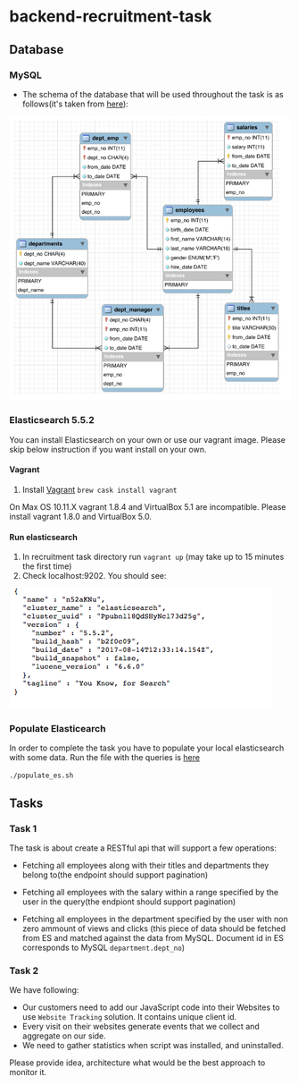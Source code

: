 # backend-recruitment-task

## Database

### MySQL
- The schema of the database that will be used throughout the task is as follows(it's taken from [here](https://dev.mysql.com/doc/employee/en/sakila-structure.html)): 

![alt text](https://github.com/albacross/backend-recruitment-task/raw/master/schema.png)

### Elasticsearch 5.5.2

You can install Elasticsearch on your own or use our vagrant image. Please skip below instruction if you want install on your own.

#### Vagrant
1. Install [Vagrant](https://www.vagrantup.com/downloads.html) `brew cask install vagrant`

On Max OS 10.11.X vagrant 1.8.4 and VirtualBox 5.1 are incompatible. Please install vagrant 1.8.0 and VirtualBox 5.0.

#### Run elasticsearch
1. In recruitment task directory run `vagrant up` (may take up to 15 minutes the first time)
2. Check localhost:9202. You should see:

![alt text](https://github.com/albacross/backend-recruitment-task/raw/master/es-installed.png)

### Populate Elasticearch 

In order to complete the task you have to populate your local elasticsearch with some data. Run the file with the queries is [here](https://github.com/albacross/backend-recruitment-task/raw/master/populate_es.sh)

  `./populate_es.sh`

## Tasks

### Task 1

The task is about create a RESTful api that will support a few operations:

- Fetching all employees along with their titles and departments they belong to(the endpoint should support pagination)

- Fetching all employees with the salary within a range specified by the user in the query(the endpiont should support pagination)

- Fetching all employees in the department specified by the user with non zero ammount of views and clicks (this piece of data should be fetched from ES and matched against the data from MySQL. Document id in ES corresponds to MySQL `department.dept_no`)

### Task 2
We have following:
- Our customers need to add our JavaScript code into their Websites to use `Website Tracking` solution. It contains unique client id.
- Every visit on their websites generate events that we collect and aggregate on our side.
- We need to gather statistics when script was installed, and uninstalled.

Please provide idea, architecture what would be the best approach to monitor it.


